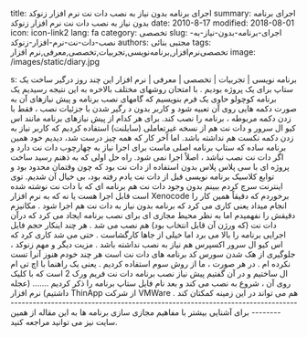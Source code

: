 title: اجرای برنامه بدون نیاز به نصب دات نت  نرم افزار زنوکد
summary: اجرای برنامه بدون نیاز به نصب دات نت  نرم افزار زنوکد
date: 2010-8-17
modified: 2018-08-01
icon:  icon-link2
lang: fa
category: تخصصی
slug: اجرای-برنامه-بدون-نیاز-به-نصب-دات-نت-نرم-افزار-زنوکد
authors: مجتبی بنائی
tags: تخصصی‌نرم‌افزار,برنامه‌نویسی,تجربیات,تخصصی,معرفی,نرم افزار
image: /images/static/diary.jpg

s: برنامه نویسی | تجربیات | تخصصی | معرفی | نرم افزار    این چند روز درگیر ساخت یک ستاپ برای یک پروژه بودیم . با امتحان روشهای مختلف بالاخره به این نتیجه رسیدیم یک برنامه کوچولو حاوی یک فرم بنویسیم که گامهای نصب برنامه  و پیش نیازهای آن به صورت دکمه هایی روی آن تعبیه شود و کاربر بدون د رگیر شدن با جزئیات نصب ، فقط با زدن دکمه مربوطه ، برنامه را نصب کند. برای هر کدام از پیش نیازهای برنامه مانند اس کیو ال سرور و دات نت هم از نسخه غیرتعاملی (سایلنت) استفاده کردیم که کاربر نیاز به زدن دکمه نکست هم نداشته باشد.  اما آخر کار که همه چیز درست شد، دیدیم خود همین برنامه ساده که ستاپ برنامه اصلی ماست برای اجرا نیاز به چهارچوب دات نت دارد و اگر دات نت نصب نباشد ، اصلاً اجرا نمی شود.  راه حل اولی که به ذهنم رسید ساخت پروژه ای با سی پلاس پلاس بدون استفاده از دات نت بود که چون وقتمان محدود بود و توابع  کلاسیک برنامه نویسی قبل از دات نت یادم رفته بود، بی خیال آن شدیم.  توی اینترنت سرچ کردم ببینم بدون وجود دات نت هم برنامه ای که با دات نت نوشته شده است قابل اجرا هست یا نه که به نرم افزار  Xenocode برخوردم که دقیقاً همین کار را انجام میداد یعنی کاری می کرد که برنامه بدون نیاز به دات نت هم اجرا شود . مکانیزم دقیقش را نفهمیدم اما به نظر محیط مجازی ای برای نصب برنامه ایجاد می کرد که درآن دات نت (که ورژن آن قابل انتخاب بود) هم نصب می شد . هر چند اینکار حجم فایل اجرایی برنامه را بالا می برد اما خیلی از جاها کارگشاست . حتی می شد کاری کرد که اس کیو ال سرور اکسپرس هم نیاز به نصب نداشته باشد .  مزیت دیگر و مهم زنوکد ، جلوگیری از هک شدن سورس کد برنامه های دات نت است هر چند خودم هنوز آنرا تست نکرده ام .  در هر صورت ، ما از روش سوم استفاده کردیم . یعنی یک راهنما با اچ تی ام ال ساختیم و در آن گفتیم پیش نیاز نصب برنامه دات نت فریم ورک 2 است که با کلیک روی آن ، شروع به نصب می کند و بعد نام فایل ستاپ برنامه را ذکر کردیم ....... (عجله داشتیم)  نرم افزار ThinApp از شرکت VMWare هم می تواند در این زمینه کمکتان کند .  --------------------------------------------------------------------------------------  برای آشنایی بیشتر با مفاهیم مجازی سازی برنامه ها به این مقاله از همین سایت نیز می توانید مراجعه کنید.